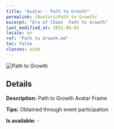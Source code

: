 ```yaml
---
title: "Avatar - Path to Growth"
permalink: /Avatars/Path to Growth/
excerpt: "Era of Chaos  Path to Growth"
last_modified_at: 2021-06-03
locale: en
ref: "Path to Growth.md"
toc: false
classes: wide
---
```

 ![Path to Growth](/images/a/avatarFrame_68.png)

## Details

 **Description:** Path to Growth Avatar Frame 

 **Tips:** Obtained through event participation 

 **Is available:**  - 

